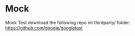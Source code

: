 # Mock
Mock Test
download the following repo int thirdparty/ folder:  
https://github.com/google/googletest  
  
  